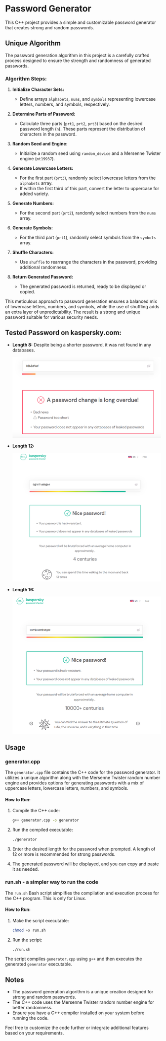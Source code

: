 # Password Generator

This C++ project provides a simple and customizable password generator that creates strong and random passwords.

## Unique Algorithm

The password generation algorithm in this project is a carefully crafted process designed to ensure the strength and randomness of generated passwords.

### Algorithm Steps:

1. **Initialize Character Sets:**
   - Define arrays `alphabets`, `nums`, and `symbols` representing lowercase letters, numbers, and symbols, respectively.

2. **Determine Parts of Password:**
   - Calculate three parts (`prt1`, `prt2`, `prt3`) based on the desired password length (`n`). These parts represent the distribution of characters in the password.

3. **Random Seed and Engine:**
   - Initialize a random seed using `random_device` and a Mersenne Twister engine (`mt19937`).

4. **Generate Lowercase Letters:**
   - For the first part (`prt3`), randomly select lowercase letters from the `alphabets` array.
   - If within the first third of this part, convert the letter to uppercase for added variety.

5. **Generate Numbers:**
   - For the second part (`prt2`), randomly select numbers from the `nums` array.

6. **Generate Symbols:**
   - For the third part (`prt1`), randomly select symbols from the `symbols` array.

7. **Shuffle Characters:**
   - Use `shuffle` to rearrange the characters in the password, providing additional randomness.

8. **Return Generated Password:**
   - The generated password is returned, ready to be displayed or copied.

This meticulous approach to password generation ensures a balanced mix of lowercase letters, numbers, and symbols, while the use of shuffling adds an extra layer of unpredictability. The result is a strong and unique password suitable for various security needs.

## Tested Password on kaspersky.com:

- **Length 8:** Despite being a shorter password, it was not found in any databases.

    <kbd>
    <img src="images/3.png" width="500px" height="auto" />
    </kbd>

- **Length 12:**

    <kbd>
    <img src="images/1.png" width="500px" height="auto" />
    </kbd>

- **Length 16:**

    <kbd>
    <img src="images/2.png" width="500px" height="auto" />
    </kbd>

## Usage

### generator.cpp

The `generator.cpp` file contains the C++ code for the password generator. It utilizes a unique algorithm along with the Mersenne Twister random number engine and provides options for generating passwords with a mix of uppercase letters, lowercase letters, numbers, and symbols.

#### How to Run:

1. Compile the C++ code:

    ```bash
    g++ generator.cpp -o generator
    ```

2. Run the compiled executable:

    ```bash
    ./generator
    ```

3. Enter the desired length for the password when prompted. A length of 12 or more is recommended for strong passwords.

4. The generated password will be displayed, and you can copy and paste it as needed.

### run.sh - a simpler way to run the code

The `run.sh` Bash script simplifies the compilation and execution process for the C++ program. This is only for Linux.

#### How to Run:

1. Make the script executable:

    ```bash
    chmod +x run.sh
    ```

2. Run the script:

    ```bash
    ./run.sh
    ```

The script compiles `generator.cpp` using `g++` and then executes the generated `generator` executable.

## Notes

- The password generation algorithm is a unique creation designed for strong and random passwords.
- The C++ code uses the Mersenne Twister random number engine for better randomness.
- Ensure you have a C++ compiler installed on your system before running the code.

Feel free to customize the code further or integrate additional features based on your requirements.
